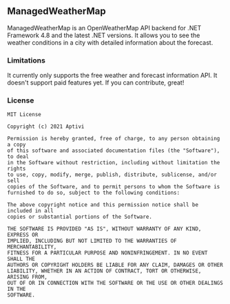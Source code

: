 ## ManagedWeatherMap

ManagedWeatherMap is an OpenWeatherMap API backend for .NET Framework 4.8 and the latest .NET versions. It allows you to see the weather conditions in a city with detailed information about the forecast.

### Limitations

It currently only supports the free weather and forecast information API. It doesn't support paid features yet. If you can contribute, great!

### License

```
MIT License

Copyright (c) 2021 Aptivi

Permission is hereby granted, free of charge, to any person obtaining a copy
of this software and associated documentation files (the "Software"), to deal
in the Software without restriction, including without limitation the rights
to use, copy, modify, merge, publish, distribute, sublicense, and/or sell
copies of the Software, and to permit persons to whom the Software is
furnished to do so, subject to the following conditions:

The above copyright notice and this permission notice shall be included in all
copies or substantial portions of the Software.

THE SOFTWARE IS PROVIDED "AS IS", WITHOUT WARRANTY OF ANY KIND, EXPRESS OR
IMPLIED, INCLUDING BUT NOT LIMITED TO THE WARRANTIES OF MERCHANTABILITY,
FITNESS FOR A PARTICULAR PURPOSE AND NONINFRINGEMENT. IN NO EVENT SHALL THE
AUTHORS OR COPYRIGHT HOLDERS BE LIABLE FOR ANY CLAIM, DAMAGES OR OTHER
LIABILITY, WHETHER IN AN ACTION OF CONTRACT, TORT OR OTHERWISE, ARISING FROM,
OUT OF OR IN CONNECTION WITH THE SOFTWARE OR THE USE OR OTHER DEALINGS IN THE
SOFTWARE.
```
